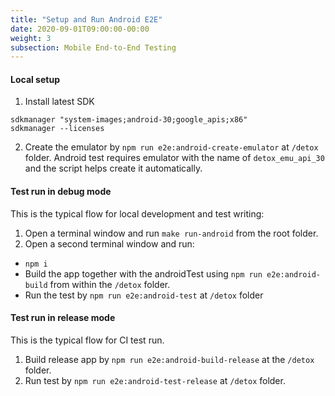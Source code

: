 ```yaml
---
title: "Setup and Run Android E2E"
date: 2020-09-01T09:00:00-00:00
weight: 3
subsection: Mobile End-to-End Testing
---
```


#### Local setup
1. Install latest SDK
```
sdkmanager "system-images;android-30;google_apis;x86"
sdkmanager --licenses
```
2. Create the emulator by `npm run e2e:android-create-emulator` at `/detox` folder. Android test requires emulator with the name of `detox_emu_api_30` and the script helps create it automatically.

#### Test run in debug mode
This is the typical flow for local development and test writing:
1. Open a terminal window and run `make run-android` from the root folder.
2. Open a second terminal window and run:
  - `npm i`
  - Build the app together with the androidTest using `npm run e2e:android-build` from within the `/detox` folder.
  - Run the test by `npm run e2e:android-test` at `/detox` folder

#### Test run in release mode
This is the typical flow for CI test run.
1. Build release app by `npm run e2e:android-build-release` at the `/detox` folder.
2. Run test by `npm run e2e:android-test-release` at `/detox` folder.
